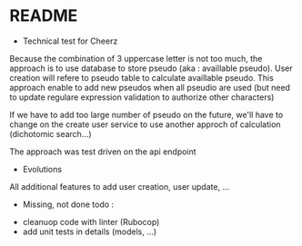 # README

* Technical test for Cheerz

Because the combination of 3 uppercase letter is not too much, the approach is to use database to store pseudo (aka : availlable pseudo).
User creation will refere to pseudo table to calculate availlable pseudo.
This approach enable to add new pseudos when all pseudio are used (but need to update regulare expression validation to authorize other characters)

If we have to add too large number of pseudo on the future, we'll have to change on the create user service to use another approch of calculation 
(dichotomic search...)

The approach was test driven on the api endpoint

* Evolutions

All additional features to add user creation, user update, ...

* Missing, not done todo : 

- cleanuop code with linter (Rubocop)
- add unit tests in details (models, ...)

